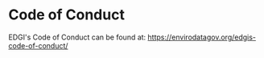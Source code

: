 # Code of Conduct

EDGI's Code of Conduct can be found at: https://envirodatagov.org/edgis-code-of-conduct/
